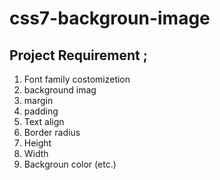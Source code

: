 # css7-backgroun-image

## Project Requirement ;

1. Font family costomizetion
2. background imag
3. margin
4. padding
5. Text align
6. Border radius
7. Height
8. Width
9. Backgroun color (etc.)